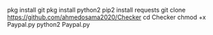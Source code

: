 pkg install git
pkg install python2
pip2 install requests
git clone https://github.com/ahmedosama2020/Checker
cd Checker
chmod +x Paypal.py
python2 Paypal.py
